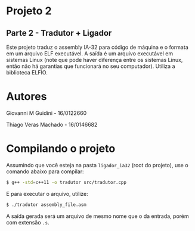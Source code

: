 # Projeto 2
## Parte 2 - Tradutor + Ligador

Este projeto traduz o assembly IA-32 para código de máquina e o formata em um arquivo ELF executável. A saída é um arquivo executável em sistemas Linux (note que pode haver diferença entre os sistemas Linux, então não há garantias que funcionará no seu computador). Utiliza a biblioteca ELFIO.

# Autores

Giovanni M Guidini - 16/0122660

Thiago Veras Machado - 16/0146682

# Compilando o projeto

Assumindo que você esteja na pasta `ligador_ia32` (root do projeto), use o comando abaixo para compilar:

```bash
$ g++ -std=c++11 -o tradutor src/tradutor.cpp
```

E para executar o arquivo, utilize:
```bash
$ ./tradutor assembly_file.asm
```

A saída gerada será um arquivo de mesmo nome que o da entrada, porém com extensão `.s`. 
